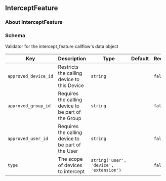 ## InterceptFeature

### About InterceptFeature

### Schema

Validator for the intercept_feature callflow's data object

Key | Description | Type | Default | Required
--- | ----------- | ---- | ------- | --------
`approved_device_id` | Restricts the calling device to this Device | `string` |   | `false`
`approved_group_id` | Requires the calling device to be part of the Group | `string` |   | `false`
`approved_user_id` | Requires the calling device to be part of the User | `string` |   | `false`
`type` | The scope of devices to intercept | `string('user', 'device', 'extension')` |   | `false`
